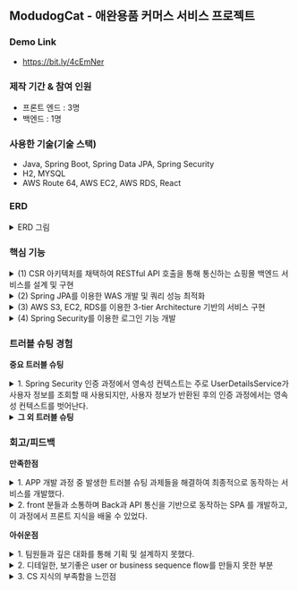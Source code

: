 ## ModudogCat - 애완용품 커머스 서비스 프로젝트

### Demo Link
+ https://bit.ly/4cEmNer

### 제작 기간 & 참여 인원
+ 프론트 엔드 : 3명 
+ 백엔드 : 1명

### 사용한 기술(기술 스택)
+ Java, Spring Boot, Spring Data JPA, Spring Security
+ H2, MYSQL
+ AWS Route 64, AWS EC2, AWS RDS, React

### ERD
<details>
  <summary>ERD 그림</summary>
  <p>
    <img src="https://github.com/steadykyu/modudogcat_refactoring/blob/main/sampleImage/ERD.png" alt="AWS 아키텍처">
  </p>
</details>

### 핵심 기능
<details>
  <summary>(1) CSR 아키텍처를 채택하여 RESTful API 호출을 통해 통신하는 쇼핑몰 백엔드 서비스를 설계 및 구현</summary>
  <p> 
    <img src="https://github.com/steadykyu/modudogcat_refactoring/blob/main/sampleImage/studySample/csr.png" alt="CSR 아키텍처">
  </p>
  <p>
    대부분의 도메인들은 RESTful 설계에 따라 <a href = "https://github.com/steadykyu/modudogcat_refactoring/blob/1ef06b737589db917ec4ff77ddb10bbda566d15d/src/main/java/com/k5/modudogcat/domain/product/controller/ProductController.java#L28-L65">
    Product Controller</a> 의 URL 형식에 맞추어 CRUD의 구현을 나타냅니다.
  </p>
  <p>
    다만 회원 도메인의 경우 로그인시 JWT 토큰을 이용해 개별 회원 리소스를 유추해낼 수 있고 회원의 PK를 보여주지 않는게 보안적으로 좋다고 생각했습니다. 그러므로 <a href = "https://github.com/steadykyu/modudogcat_refactoring/blob/1ef06b737589db917ec4ff77ddb10bbda566d15d/src/main/java/com/k5/modudogcat/domain/user/controller/UserController.java#L32-L75">
    회원 Controller</a> 의 URL로 CRUD를 구현했습니다.
  </p>
</details>
<details> 
  <summary>(2) Spring JPA를 이용한 WAS 개발 및 쿼리 성능 최적화</summary>
  <p>
   <img src="https://github.com/steadykyu/modudogcat_refactoring/blob/main/sampleImage/studySample/JPA_architecture.png" alt="JPA 아키텍처">
  </p>
  <p>
    기본적으로 성능최적화를 위해 모든 Entity는 지연로딩으로 설정하는 방향으로 구현했습니다.        </p>
  <p>
    또한 Hibernate를 기반으로 만들어진 Spring JPA를 통해 ORM 프레임워크를 구현했습니다. 대부분의 기능은 Spring Data JPA의 쿼리메소드를 이용하여 쿼리를 매핑하여 실행시키도록 구현했습니다.
  <p>
    <strong>1) single select Paging query:</strong> 1:N의 Order와 OrderProduct를 사용하는 페이징 기능 과정 N+1 문제가 발생했었습니다. 해당 문제를 해결하고, 대용량 주문 또는 상품을 조회하더라도 시스템 장애가 발생하지 않도록 Batch Processing을 구현했습니다. 
  </p>
  <p>
     <a href = https://github.com/steadykyu/modudogcat_refactoring/blob/cb9746bb7f0c301a038000eb4ce9e100cc6fbbee/src/main/java/com/k5/modudogcat/domain/order/entity/Order.java#L40-L42>Order의 OrderProduct엔티티</a> 는 페이징 크기에 맞게 12개의 배치로 지정해 두었습니다.
  <p>
  <p>
    Order:OrderProduct 그리고 OrderProduct:Product는 1:N, N:1 이므로 <a href = https://github.com/steadykyu/modudogcat_refactoring/blob/cb9746bb7f0c301a038000eb4ce9e100cc6fbbee/src/main/java/com/k5/modudogcat/domain/product/entity/Product.java#L17-L23>Product 엔티티</a> 또한 배치를 지정했습니다. 
  </p>  
    <strong>2) bulk delete query:</strong> Order 생성시, User가 가진 장바구니는 비워져야합니다. 장바구니는 임시데이터이므로, 크지 않다고 생각했기에 bulk 연산으로 한번에 제거했습니다.
  </p>
  <p>
    <a href = https://github.com/steadykyu/modudogcat_refactoring/blob/cb9746bb7f0c301a038000eb4ce9e100cc6fbbee/src/main/java/com/k5/modudogcat/domain/cart/repository/CartProductRepository.java#L18-L20> CartProductRepository</a> 에서 JPQL Query를 직접 생성하여 DB에 실행시킨 후, 영속성 컨텍스트를 초기화시켰습니다.
  </p>
  <p>
    <strong>3) single select fetch join query:</strong> 모든 엔티티들은 기본적으로 지연로딩을 통해 연관관계를 맺고 있습니다. 하지만 로그인 기능을 위해 User Entity를 사용할때, Role 권한이 필요합니다. 이를 위해 명시적으로 즉시 로딩 될수 있도록 <a href = https://github.com/steadykyu/modudogcat_refactoring/blob/cb9746bb7f0c301a038000eb4ce9e100cc6fbbee/src/main/java/com/k5/modudogcat/domain/user/repository/UserRepository.java#L14-L15>UserRepository</a> 와 같이 fetch join을 사용했습니다.
  </p>
  <p>
    <strong> 4) Batch insert query:</strong> JPA의 Hibernate는 기본적으로 single insert query로 데이터를 삽입합니다. 그러므로 만약 대용량 데이터이고 1:N 관계일때는 N+1개의 insert문을 사용해야하고 이는 성능상 좋지 않을 것이라 생각되었습니다.
  </p>
  <p>
    기존 엔티티 생성전략인 GenerationType.IDENTITY 을 유지하고, Batch Process를 구현하기 위해 <a href=https://github.com/steadykyu/modudogcat_refactoring/blob/cb9746bb7f0c301a038000eb4ce9e100cc6fbbee/src/main/java/com/k5/modudogcat/domain/order/repository/OrderProductRepositoryCustomImpl.java#L18-L45>OrderProductRepositoryCustomImpl</a> Spring Data JPA를 확장시키고, JDBC Template을 사용했습니다. 
  </p>
</details>
<details>
  <summary>(3) AWS S3, EC2, RDS를 이용한 3-tier Architecture 기반의 서비스 구현</summary>
  <p>
    <img src="https://github.com/steadykyu/modudogcat_refactoring/blob/main/sampleImage/studySample/aws_architecture.png" alt="AWS 아키텍처">
  </p>
</details>
<details>
  <summary>(4) Spring Security를 이용한 로그인 기능 개발</summary>

</details>


### 트러블 슈팅 경험
**중요 트러블 슈팅** </br>

<details>
 <summary>1. Spring Security 인증 과정에서 영속성 컨텍스트는 주로 UserDetailsService가 사용자 정보를 조회할 때 사용되지만, 사용자 정보가 반환된 후의 인증 과정에서는 영속성 컨텍스트를 벗어난다.</summary>
 
 <strong>이슈 정의</strong>
 
 회원(USER)의 조회 쿼리에서 ROLE 정보가 조회되지 않게 하고 싶었다. 그래서 권한 정보(Role)을 Lazy Loading으로 설정했는데, 로그인 기능에서LazyinitializationException 이 발생한다.
 
 <strong>사실 수집</strong>
 
 <details>
 <summary>User 엔티티</summary>
 
```java
package com.k5.modudogcat.domain.user.entity;

@Entity(name = "user_table")
@AllArgsConstructor
@NoArgsConstructor
@Setter
@Getter
public class User extends Auditable {
    @Id
    @GeneratedValue(strategy = GenerationType.IDENTITY)
    private Long userId;
    ...
    @ElementCollection(fetch = FetchType.EAGER) // 로그인을 위해 Eager
    private List<String> roles = new ArrayList<>();
    	 
 ```
User 와 Role 엔티티는 1:N의 관계이다. 따로 엔티티 전용 클래스를 생성하지 않고 위처럼     @ElementCollection 애노테이션을 활용하였다.
 </details>
 
 <details>
 <summary>로그인 기능시 에러 로그</summary>

 ```java
org.hibernate.LazyInitializationException: failed to lazily initialize a collection of role: com.k5.modudogcat.domain.user.entity.User.roles, could not initialize proxy - no Session
	at org.hibernate.collection.internal.AbstractPersistentCollection.throwLazyInitializationException(AbstractPersistentCollection.java:614) ~[hibernate-core-5.6.15.Final.jar:5.6.15.Final]
	at org.hibernate.collection.internal.AbstractPersistentCollection.withTemporarySessionIfNeeded(AbstractPersistentCollection.java:218) ~[hibernate-core-5.6.15.Final.jar:5.6.15.Final]
	at org.hibernate.collection.internal.AbstractPersistentCollection.initialize(AbstractPersistentCollection.java:591) ~[hibernate-core-5.6.15.Final.jar:5.6.15.Final]
	at org.hibernate.collection.internal.AbstractPersistentCollection.read(AbstractPersistentCollection.java:149) ~[hibernate-core-5.6.15.Final.jar:5.6.15.Final]
	at org.hibernate.collection.internal.PersistentBag.iterator(PersistentBag.java:387) ~[hibernate-core-5.6.15.Final.jar:5.6.15.Final]
	at java.base/java.util.Spliterators$IteratorSpliterator.estimateSize(Spliterators.java:1821) ~[na:na]
	at java.base/java.util.Spliterator.getExactSizeIfKnown(Spliterator.java:408) ~[na:na]
	at java.base/java.util.stream.AbstractPipeline.copyInto(AbstractPipeline.java:483) ~[na:na]
	at java.base/java.util.stream.AbstractPipeline.wrapAndCopyInto(AbstractPipeline.java:474) ~[na:na]
	at java.base/java.util.stream.ReduceOps$ReduceOp.evaluateSequential(ReduceOps.java:913) ~[na:na]
	at java.base/java.util.stream.AbstractPipeline.evaluate(AbstractPipeline.java:234) ~[na:na]
	at java.base/java.util.stream.ReferencePipeline.collect(ReferencePipeline.java:578) ~[na:na]
	at com.k5.modudogcat.security.util.CustomAuthorityUtils.createAuthorities(CustomAuthorityUtils.java:26) ~[main/:na]
	at com.k5.modudogcat.security.userdetails.UserDetailsServiceImpl$UserDetailsImpl.getAuthorities(UserDetailsServiceImpl.java:41) ~[main/:na]
 ```
 </details>

 <strong>원인 추론</strong>
 
 <details>
	 <summary>UserDetailService 와 UserDetail은 영속성 컨테이너의 범위에 속하지 않을 수 있다.</summary>

`UserDetailsService`

```java
@RequiredArgsConstructor
@Component
public class UserDetailsServiceImpl implements UserDetailsService {
    private final UserService userService;
    private final CustomAuthorityUtils customAuthorityUtils;
    
    @Override
    public UserDetails loadUserByUsername(String username) throws UsernameNotFoundException {
        User verifiedUserByLoginId = userService.findVerifiedUserByLoginId(username);

        return new UserDetailsImpl(verifiedUserByLoginId);
    }
```
`UserDetailsService`는 User엔티티의 정보를 받아온 후, 검증에 사용될 `UserDetails` 를 생성하기 위한 인터페이스이다.

위 과정은`UserDetailsServiceImpl.loadUserByUsername()` 구현체의 메서드를 통해 일어나며, 

생성된 `UserDetailsImpl` 는 Security framework에 따라 로그인 기능을 동작하는 과정에서 User 정보와 권한 정보(Role) 를 사용한다.

현재까지 생성된 `UserDetailsImpl`에 User의 정보가 들어가는데 이때 권한 정보(Role)는 지연로딩이므로 들어가지 않는다. 일반적으로 생각했을때, 이후 검증 단계에서 User의 Role을 사용하면 지연로딩이 동작하여 Role 조회쿼리가 동작할 것이라고 생각할 수 있다.

<img src="https://github.com/steadykyu/modudogcat_refactoring/blob/main/sampleImage/studySample/security_userDetails.png" alt="userDetail 생성과정">

하지만 보통 `UserDetailsImpl` 생성 이후, 데이터베이스와의 상호작용이 없으므로 위 그림의 `(7)` 이후로는 영속성 컨텍스트의 범위에서 제외되고 그렇기 때문에 지연로딩(Lazy loading)이 동작하지 않아 Role 정보를 가져올 수 없게 된다. 그 결과로 `LazyinitializationException`이 발생하는 것이다.

 </details>

 <strong>조치 방안 검토</strong>
 <details>
	 <summary>UserDetailImpl 생성 과정에 fetch join을 통해 ROLE 정보를 넣어주자.</summary>

  핵심적으로 영속성 컨테이너의 범위에 있는  `loadUserByUsername()`에서 User 정보를 가져오는 `verifiedUserByLoginId` 에서 Fetch join을 통해 Role 정보가 담기도록 쿼리가 동작하도록 만들면 된다.

`loadUserByUsername`

```java
    @Override
    public UserDetails loadUserByUsername(String username) throws UsernameNotFoundException {
        User verifiedUserByLoginId = userService.findVerifiedUserByLoginId(username);

        return new UserDetailsImpl(verifiedUserByLoginId);
    }
```

`userService.findVerifiedUserByLoginId()`

```java
    public User findVerifiedUserByLoginId(String loginId){
        User findUser = userRepository.findByLoginId(loginId)
                .orElseThrow(() -> {
                    throw new BusinessLogicException(ExceptionCode.USER_NOT_FOUND);
                });

        verifiedActiveUser(findUser);
        return findUser;
    }
```
Repository 계층의 findByLoginId()를 호출한다.

`UserRepository.findByLoginId()`

```java
public interface UserRepository extends JpaRepository<User, Long> {
//    Optional<User> findByLoginId(String LoginId);
    
    @Query("select u from user_table u join fetch u.roles where u.loginId = :loginId")
    Optional<User> findByLoginId(@Param("loginId") String LoginId);
```
이전에는 Spring data JPA를 통해 쿼리메소드를 통해 자동으로 쿼리를 생성하고 있었다.

하지만 이제 fetch Join을 통해 명시적으로 권한 정보를 조회시켰다.

 </details>

 <strong>결과 관찰</strong>
 
 <details>
	 <summary>로그인 기능시 쿼리 로그</summary>
	 
```java
    select
        user0_.user_id as user_id1_11_,
        user0_.created_at as created_2_11_,
        user0_.modified_at as modified3_11_,
        user0_.address as address4_11_,
        user0_.admin_id as admin_i10_11_,
        user0_.email as email5_11_,
        user0_.login_id as login_id6_11_,
        user0_.name as name7_11_,
        user0_.password as password8_11_,
        user0_.seller_id as seller_11_11_,
        user0_.user_status as user_sta9_11_,
        roles1_.user_table_user_id as user_tab1_12_0__,
        roles1_.roles as roles2_12_0__ 
    from
        user_table user0_ 
    inner join
        user_table_roles roles1_ 
            on user0_.user_id=roles1_.user_table_user_id 
    where
        user0_.login_id=?
```
 </details>
 	
</details>

<details>
<summary><b>그 외 트러블 슈팅</b></summary><br>
	
<details>
  <summary>1. Update 기능 리팩토링하기(merge 방식 → DirtyChecking 방식) </summary>
  <strong>문제정의</strong>
  
  이전 수정 기능의 코드들을 살펴보겠습니다.
  
  ```java
    @Transactional
    public User updateUser(User user){
        Long userId = user.getUserId();
        User findUser = findVerifiedUserById(userId);

        Optional.ofNullable(user.getPassword())
                .ifPresent(newPassword -> findUser.setPassword(passwordEncoder.encode(newPassword)));
        Optional.ofNullable(user.getAddress())
                .ifPresent(newAddress -> findUser.setAddress(newAddress));
        Optional.ofNullable(user.getEmail())
                .ifPresent(newEmail -> findUser.setEmail(newEmail));

        return userRepository.save(findUser); //---------------- (1)
    }
  ```

  (1): 디버그를 찍어보면 JpaRepository의 구현체인 SimpleJpaRepository의 save()를 사용한다. 이 방식은 merge() 인 병합의 방식을 사용하는데, 이는 병합에 사용하는 엔티티 객체의 모든 필드를 가져와서
  병합을 시도하므로, 만약 수정되려는 해당 객체의 일부 필드에 null이 존재하는 경우 수정전 필드의 값을 null로 수정할 수 있습니다. 즉 필드 누락의 가능성이 존재합니다.

  <strong>제안하는 방안</strong>
  
  병합보다 JPA에서 권장하는 변경 감지 방식을 이용하면 수정하지 않는 엔티티 필드값은 유지하고, 수정된 필드의 값만 변경하여 update 쿼리를 날리도록 동작한다.
  - 필드 누락 가능성 감소
  - 효율적인 SQL 생성
  - 데이터베이스 통신 최소화
  - 캐시 이점 활용

  <strong> 문제 해결</strong>
  ```java
    @Transactional
    public User updateUser(User user){
        Long userId = user.getUserId();
        User findUser = findVerifiedUserById(userId);

        Optional.ofNullable(user.getPassword())
                .ifPresent(newPassword -> findUser.setPassword(passwordEncoder.encode(newPassword)));
        Optional.ofNullable(user.getAddress())
                .ifPresent(newAddress -> findUser.setAddress(newAddress));
        Optional.ofNullable(user.getEmail())
                .ifPresent(newEmail -> findUser.setEmail(newEmail));

        //        return userRepository.save(findUser);
        return findUser; 
    }
  ```
  JPA가 권장하는 변경감지로 동작하도록 명시적으로 save()를 사용하지 않고, 엔티티를 그대로 반환했다. 이제 엔티티는 캐시에 저장된 수정 전의 엔티티와 비교하여 변경감지의 대상이 되어 수정된 필드의 값만 변경한
  적절한 update 쿼리를 날려준다.
  

**결과 쿼리**

```java
Hibernate: 
    update
        user_table 
    set
        modified_at=?,
        address=?,
        admin_id=?,
        email=?,
        login_id=?,
        name=?,
        password=?,
        seller_id=?,
        user_status=? 
    where
        user_id=?
```
    
</details>
<details>
  <summary>2. 페이징시 AWS 서버 프리징 이슈 - 물리적 해결 </summary>
  <strong>이슈 정의</strong>
  
  프로젝트의 홈페이지는 전체상품을 페이징하여 가져오는 작업이다. 해당 작업시 CPU를 비정상적으로 사용하는 모습을 발견했다.
  CPU가 비정상적으로 사용되면서, AWS 무료 크레딧이 모두 소진되어 서버가 다운되는 현상이 일어났다.

  <strong>원인 추론</strong>

  AWS 프리티어에서 제공하는 t2.micro(CPU)는 CPU 크레딧이 라는 개념이 존재한다. 해당 baseline 이라는 허용하는 사용치를 초과해서 사용하면 CPU 성능 제공을 멈춘다. 이러한 이유로 서버가 멈추는 것임을 알았다.

  <strong>조치 방안 검토</strong>
  
  (1) 방안: swap 메모리로 RAM 성능을 끌어올리자.
  취준생 신분으로 돈으로 리소스를 늘릴 수는 없어서, SWAP메모리를 통해 EC2의 HDD 리소스를 일부 RAM으로 활용하는 전략을 택했다.
  
  <img src="https://github.com/steadykyu/modudogcat_refactoring/blob/main/sampleImage/studySample/swap메모리적용후_CPU사용율.png" alt="swap 메모리후 CPU">
  
  페이지네이션 CPU 사용률이 올라가는 모습을 볼 수 있는데, CPU 사용량이 8퍼센트 정도로 서버가 터질정도로 문제가 되지 않는 모습을 볼 수 있다.

  - 19:00 : 여러 User들의 요청을 페이지네이션

  <strong>결과 관찰</strong>
  
  결과적으로 이제 서버가 터지지 않고 Spring 프로젝트를 빌드할 수 있고, 페이지네이션에도 문제가 발생하지 않았다.
</details>
<details>
  <summary>3. 페이징시 AWS 프리징 이슈 해결 - select query 성능 최적화 하기</summary>
  <strong>이슈 정의</strong>
  
  홈페이지가 열릴때는 여러 Product 를 조회하도록 페이지네이션 기능이 동작한다. 그런데 해당 페이지를 열때 많은 시간이 걸리는 것을 발견했다.

  <strong>사실 수집 및 원인 추론</strong>
  
  이전 해당 코드를 작성한 백엔드 개발자와의 소통 부족으로 적절하지 않은 정보들이 응답메시지와 로그에 담기고 있었다. 
  
  > 문제1) 페이지마다 같은 내용의 중복 쿼리 내용의 로그가 발생하여 성능을 망가트리고 있다.
  
  <details>
  <summary>문제1 로그</summary>
    
  ```java
        select
        product0_.product_id as product_1_6_,
        product0_.created_at as created_2_6_,
        product0_.modified_at as modified3_6_,
        product0_.name as name4_6_,
        product0_.price as price5_6_,
        product0_.product_detail as product_6_6_,
        product0_.product_status as product_7_6_,
        product0_.seller_id as seller_11_6_,
        product0_.stock as stock8_6_,
        product0_.thumbnail_image as thumbnai9_6_,
        product0_.thumbnail_image_type as thumbna10_6_
    from
        product product0_
    where
        product0_.product_status not like ? escape ?
    order by
        product0_.created_at desc limit ?,
        ?
[Hibernate]
    select
        product0_.product_id as product_1_6_,
        product0_.created_at as created_2_6_,
        product0_.modified_at as modified3_6_,
        product0_.name as name4_6_,
        product0_.price as price5_6_,
        product0_.product_detail as product_6_6_,
        product0_.product_status as product_7_6_,
        product0_.seller_id as seller_11_6_,
        product0_.stock as stock8_6_,
        product0_.thumbnail_image as thumbnai9_6_,
        product0_.thumbnail_image_type as thumbna10_6_
    from
        product product0_
    where
        product0_.product_status not like ? escape ?
    order by
        product0_.created_at desc limit ?,
        ?
  ```
  </details>

  > 문제2) 기능에 필요없는 연관관계의 엔티티를 조회하며 성능을 망가트리고 있다.
  <details>
  <summary>문제2 로그</summary>
  ```java
  select
        seller0_.seller_id as seller_i1_10_0_,
        seller0_.created_at as created_2_10_0_,
        seller0_.modified_at as modified3_10_0_,
        seller0_.account_number as account_4_10_0_,
        seller0_.address as address5_10_0_,
        seller0_.bank_name as bank_nam6_10_0_,
        seller0_.email as email7_10_0_,
        seller0_.login_id as login_id8_10_0_,
        seller0_.name as name9_10_0_,
        seller0_.password as passwor10_10_0_,
        seller0_.phone as phone11_10_0_,
        seller0_.registration_number as registr12_10_0_,
        seller0_.seller_status as seller_13_10_0_,
        user1_.user_id as user_id1_11_1_,
        user1_.created_at as created_2_11_1_,
        user1_.modified_at as modified3_11_1_,
        user1_.address as address4_11_1_,
        user1_.admin_id as admin_i10_11_1_,
        user1_.email as email5_11_1_,
        user1_.login_id as login_id6_11_1_,
        user1_.name as name7_11_1_,
        user1_.password as password8_11_1_,
        user1_.seller_id as seller_11_11_1_,
        user1_.user_status as user_sta9_11_1_,
        roles2_.user_table_user_id as user_tab1_12_2_,
        roles2_.roles as roles2_12_2_
    from
        seller seller0_
    left outer join
        user_table user1_
            on seller0_.seller_id=user1_.seller_id
    left outer join
        user_table_roles roles2_
            on user1_.user_id=roles2_.user_table_user_id
    where
        seller0_.seller_id=?
[Hibernate]
    select
        seller0_.seller_id as seller_i1_10_0_,
        seller0_.created_at as created_2_10_0_,
        seller0_.modified_at as modified3_10_0_,
        seller0_.account_number as account_4_10_0_,
        seller0_.address as address5_10_0_,
        seller0_.bank_name as bank_nam6_10_0_,
        seller0_.email as email7_10_0_,
        seller0_.login_id as login_id8_10_0_,
        seller0_.name as name9_10_0_,
        seller0_.password as passwor10_10_0_,
        seller0_.phone as phone11_10_0_,
        seller0_.registration_number as registr12_10_0_,
        seller0_.seller_status as seller_13_10_0_,
        user1_.user_id as user_id1_11_1_,
        user1_.created_at as created_2_11_1_,
        user1_.modified_at as modified3_11_1_,
        user1_.address as address4_11_1_,
        user1_.admin_id as admin_i10_11_1_,
        user1_.email as email5_11_1_,
        user1_.login_id as login_id6_11_1_,
        user1_.name as name7_11_1_,
        user1_.password as password8_11_1_,
        user1_.seller_id as seller_11_11_1_,
        user1_.user_status as user_sta9_11_1_,
        roles2_.user_table_user_id as user_tab1_12_2_,
        roles2_.roles as roles2_12_2_
    from
        seller seller0_
    left outer join
        user_table user1_
            on seller0_.seller_id=user1_.seller_id
    left outer join
        user_table_roles roles2_
            on user1_.user_id=roles2_.user_table_user_id
    where
        seller0_.seller_id=?
2024-03-20 09:27:54.097 DEBUG 1188 --- [nio-8080-exec-9] org.hibernate.SQL                        :
    select
        cart0_.cart_id as cart_id1_2_1_,
        cart0_.user_id as user_id2_2_1_,
        user1_.user_id as user_id1_11_0_,
        user1_.created_at as created_2_11_0_,
        user1_.modified_at as modified3_11_0_,
        user1_.address as address4_11_0_,
        user1_.admin_id as admin_i10_11_0_,
        user1_.email as email5_11_0_,
        user1_.login_id as login_id6_11_0_,
        user1_.name as name7_11_0_,
        user1_.password as password8_11_0_,
        user1_.seller_id as seller_11_11_0_,
        user1_.user_status as user_sta9_11_0_,
        roles2_.user_table_user_id as user_tab1_12_3_,
        roles2_.roles as roles2_12_3_
    from
        cart cart0_
    left outer join
        user_table user1_
            on cart0_.user_id=user1_.user_id
    left outer join
        user_table_roles roles2_
            on user1_.user_id=roles2_.user_table_user_id
    where
        cart0_.user_id=?
[Hibernate]
    select
        cart0_.cart_id as cart_id1_2_1_,
        cart0_.user_id as user_id2_2_1_,
        user1_.user_id as user_id1_11_0_,
        user1_.created_at as created_2_11_0_,
        user1_.modified_at as modified3_11_0_,
        user1_.address as address4_11_0_,
        user1_.admin_id as admin_i10_11_0_,
        user1_.email as email5_11_0_,
        user1_.login_id as login_id6_11_0_,
        user1_.name as name7_11_0_,
        user1_.password as password8_11_0_,
        user1_.seller_id as seller_11_11_0_,
        user1_.user_status as user_sta9_11_0_,
        roles2_.user_table_user_id as user_tab1_12_3_,
        roles2_.roles as roles2_12_3_
    from
        cart cart0_
    left outer join
        user_table user1_
            on cart0_.user_id=user1_.user_id
    left outer join
        user_table_roles roles2_
            on user1_.user_id=roles2_.user_table_user_id
    where
        cart0_.user_id=?
  ```
  </details>
  Product를 페이지네이션 기능에는 Product의 필드 정보까지만 가져오면 된다. 그러나 Product와 연관관계가 존재하는 엔티티(판매자, 권한, 유저정보등)의 정보들도 조인을 통해 가져오고 있다.

  -> 연관관계 엔티티간의 CasCade, LazyLoading, EagerLoading을 조사하자.

  > 문제 3) 기능에 필요없는 연관관계의 엔티티를 조회하며 성능을 망가트리고 있다.
  <details>
    <summary>문제3 로그</summary>
    ```java
     select
        productdet0_.product_id as product_4_7_0_,
        productdet0_.detail_image_id as detail_i1_7_0_,
        productdet0_.detail_image_id as detail_i1_7_1_,
        productdet0_.image as image2_7_1_,
        productdet0_.product_id as product_4_7_1_,
        productdet0_.type as type3_7_1_
    from
        product_detail_image productdet0_
    where
        productdet0_.product_id=?
        
Size 만큼  N번 반복!!
...
    ```
  </details>
   홈페이지에는 Product의 썸네일 이미지만 조회하면 된다. 그러나 상품 속 디테일 이미지까지 조회하고 있으며, N+1 문제가 발생하고 있다.

  -> 연관관계 엔티티간의 CasCade, LazyLoading, EagerLoading을 조사하자.

  > 문제4) 기능에 필요없는 연관관계의 엔티티를 조회하며 성능을 망가트리고 있다.

  <details>
    <summary>문제 4 로그</summary>
    ```java
      select
        product0_.product_id as product_1_6_0_,
        product0_.created_at as created_2_6_0_,
        product0_.modified_at as modified3_6_0_,
        product0_.name as name4_6_0_,
        product0_.price as price5_6_0_,
        product0_.product_detail as product_6_6_0_,
        product0_.product_status as product_7_6_0_,
        product0_.seller_id as seller_11_6_0_,
        product0_.stock as stock8_6_0_,
        product0_.thumbnail_image as thumbnai9_6_0_,
        product0_.thumbnail_image_type as thumbna10_6_0_,
        seller1_.seller_id as seller_i1_10_1_,
        seller1_.created_at as created_2_10_1_,
        seller1_.modified_at as modified3_10_1_,
        seller1_.account_number as account_4_10_1_,
        seller1_.address as address5_10_1_,
        seller1_.bank_name as bank_nam6_10_1_,
        seller1_.email as email7_10_1_,
        seller1_.login_id as login_id8_10_1_,
        seller1_.name as name9_10_1_,
        seller1_.password as passwor10_10_1_,
        seller1_.phone as phone11_10_1_,
        seller1_.registration_number as registr12_10_1_,
        seller1_.seller_status as seller_13_10_1_,
        user2_.user_id as user_id1_11_2_,
        user2_.created_at as created_2_11_2_,
        user2_.modified_at as modified3_11_2_,
        user2_.address as address4_11_2_,
        user2_.admin_id as admin_i10_11_2_,
        user2_.email as email5_11_2_,
        user2_.login_id as login_id6_11_2_,
        user2_.name as name7_11_2_,
        user2_.password as password8_11_2_,
        user2_.seller_id as seller_11_11_2_,
        user2_.user_status as user_sta9_11_2_
    from
        product product0_
    left outer join
        seller seller1_
            on product0_.seller_id=seller1_.seller_id
    left outer join
        user_table user2_
            on seller1_.seller_id=user2_.seller_id
    where
        product0_.product_id=?

    + (위 seller와 연관되어있는 User의 상세정보를 Join query로 가져옴)
    ```
  </details>
  
  상품 속 개별 썸네일 파일을 서버에 요청할때, 연관관계의 엔티티인 Product, Seller, UserInfo등 해당 기능에 쓸모 없는 엔티티 정보들이 조인하여 가져오는 쿼리를 날리고 있다.
  
  -> 연관관계 엔티티간의 CasCade, LazyLoading, EagerLoading을 조사하자.

  <strong> 조치 방안 검토</strong>

  <details>
    <summary>문제1 해결: Logging 설정 정보 변경으로 중복 로그 제거하기</summary>
    ```java
spring:
  jpa:
    database: mysql
    database-platform: org.hibernate.dialect.MySQL5InnoDBDialect
    hibernate:
      ddl-auto: update
    properties:
      hibernate:
        highlight_sql: true
        format_sql: true
        #show_sql: true
--------------------------
logging:
  level:
    org:
      hibernate:
        SQL: DEBUG
        type: DEBUG
    ```
  </details>

  <details>
    <summary>문제2,3,4 해결: 지연 로딩을 통한 쿼리최적화</summary>
    홈페이지에서 조회에 사용되는 Product를 LazyLoading으로 지정하여 필요한 정보만을 담은 적절한 Response를 만들어준다.

    
    ```java
    package com.k5.modudogcat.domain.product.entity;

@Entity
@AllArgsConstructor
@NoArgsConstructor
@Setter
@Getter
public class Product extends Auditable {
    @Id
    @GeneratedValue(strategy = GenerationType.IDENTITY)
    private Long productId;
    private String name;
    @Lob
    private byte[] thumbnailImage;
    private String thumbnailImageType;
    
//@@@@@@@@@@@@@@@@@@@@@@@@@@@@@@@@@@@@@@@ (1) 연관 엔티티들에 Lazy 지정하기
    @ManyToOne(fetch = FetchType.LAZY)
    @JoinColumn(name = "seller_id")
    private Seller seller;
    
    ...
}

    ```
  </details>

  <strong> 결과 관찰 </strong>

  지연로딩을 통해 필요한 정보만 가진 Response를 생성함으로써 조회 성능이 최적화된 아래의 쿼리로 페이징 기능이 동작한다!
  ```java
2024-03-24 18:42:25.391 DEBUG 24548 --- [nio-8080-exec-2] org.hibernate.SQL                        : 
    select
        product0_.product_id as product_1_6_,
        product0_.created_at as created_2_6_,
        product0_.modified_at as modified3_6_,
        product0_.name as name4_6_,
        product0_.price as price5_6_,
        product0_.product_detail as product_6_6_,
        product0_.product_status as product_7_6_,
        product0_.seller_id as seller_11_6_,
        product0_.stock as stock8_6_,
        product0_.thumbnail_image as thumbnai9_6_,
        product0_.thumbnail_image_type as thumbna10_6_ 
    from
        product product0_ 
    where
        product0_.product_status not like ? escape ? 
    order by
        product0_.created_at desc limit ?
2024-03-24 18:42:25.492 DEBUG 24548 --- [nio-8080-exec-2] org.hibernate.SQL                        : 
    select
        count(product0_.product_id) as col_0_0_ 
    from
        product product0_ 
    where
        product0_.product_status not like ? escape ?
  ```
</details>
<details>
  <summary>4. 양방향 @OneToOne 관계에서 Lazy Loading이 동작하지 않는 이슈 해결</summary>
  <strong>이슈 정의</strong>
  
  장바구니(Cart) 엔티티는 회원 엔티티와 일대일 관계이고, 장바구니를 연관관계 주인으로 설정해 두었다. 그런데 @OneToOne 양방향 매핑속에서 주인이 아닌 쪽(여기서는 회원)의 조회 쿼리를 날리는 기능을 동작시키니 장바구니 정보가 필요없음에도 장바구니 엔티티를 지연로딩이 아닌 즉시 로딩을 해오고 있다.

  <strong>사실 추론</strong>
  <details>
    <summary>User 엔티티</summary>
    
```java
@Entity(name = "user_table")
@AllArgsConstructor
@NoArgsConstructor
@Setter
@Getter
public class User extends Auditable {
    @Id
    @GeneratedValue(strategy = GenerationType.IDENTITY)
    private Long userId;
	   ...
//@@@@@@@@@@@@@@@@@@@@@@@@@@@@@@@@@@@@@@@@@@@@@@@@@@@(1)
    @OneToOne(fetch = FetchType.LAZY, mappedBy = "user", cascade = {CascadeType.PERSIST, CascadeType.REMOVE})
    private Cart cart;
    
    public enum UserStatus {
        USER_ACTIVE("활동중"),
        USER_SLEEP("휴면계정"),
        USER_DELETE("삭제된계정");
        @Getter
        private final String status;
        UserStatus(String status){
            this.status = status;
        }
    }

    /**
     * 연관관계 편의 메서드
     */
    public void addCart(Cart cart){
        this.cart = cart;
        cart.setUser(this);
    }

}
```
(1) 조회에 사용되는 User 엔티티는 연관관계 주인이 아닌쪽이며 Cart와 양방향 매핑이고, Lazy loading으로 설정되어 있다.
  </details>
  <details>
    <summary>User를 조회하는 쿼리</summary>

```java
    select
        user0_.user_id as user_id1_11_0_,
        user0_.created_at as created_2_11_0_,
        user0_.modified_at as modified3_11_0_,
        user0_.address as address4_11_0_,
        user0_.admin_id as admin_i10_11_0_,
        user0_.email as email5_11_0_,
        user0_.login_id as login_id6_11_0_,
        user0_.name as name7_11_0_,
        user0_.password as password8_11_0_,
        user0_.seller_id as seller_11_11_0_,
        user0_.user_status as user_sta9_11_0_,
        roles1_.user_table_user_id as user_tab1_12_1_,
        roles1_.roles as roles2_12_1_ 
    from
        user_table user0_ 
    left outer join
        user_table_roles roles1_ 
            on user0_.user_id=roles1_.user_table_user_id 
    where
        user0_.user_id=?
//---------------문제의 추가된 장바구니 쿼리------------------
    select
        cart0_.cart_id as cart_id1_2_0_,
        cart0_.user_id as user_id2_2_0_ 
    from
        cart cart0_ 
    where
        cart0_.user_id=?
```
회원을 조회하는 기능에는 당장 장바구니가 필요없어서 Lazy loading으로 엔티티관계를 설정했었다. 그러나 위 쿼리처럼 장바구니가 즉시로딩 되고 있다.
  </details>

  <strong>원인 추론</strong>
  
양방향 매핑의 OneToOne 의 경우, 주인이 아닌 엔티티를 조회할때 주인쪽 엔티티의 외래키 필드에 프록시 객체를 넣어야 할지 null을 넣어야할지 JPA가 유추할 수 없다는 이유로 즉시로딩이 동작하도록 설정되어 있었다.
DB 시각으로 봐보면 위 설정의 이유를 알 수 있다. 주인이 아닌 엔티티 테이블 정보로 연관관계 엔티티 테이블의 외래키 필드 값의 존재 여부를 알 수 없다. 그러므로 JPA는 주인쪽 외래키 필드에 null을 넣기도 애매하고 프록시 객체를 만들어두기도 애매하여 즉시로딩을 동작시킨다.

<strong>조치 방안 검토</strong>
1. 설계 구조를  OneToMany 또는 ManyToOne 관계로 변경하기
2. 장바구니 정보를 페치 조인으로 한개의 쿼리로 전부 조회시키기
3. byte code instrument을 이용

설계상으로 회원은 여러개의 장바구니를 가질 수 있고 관련 추가 기능 개발시 확장성이 가능하도록 하다는 점, 코드 수정에 큰 리소스가 들어가지 않다는 점을 이유로 장바구니와의 연관관계를 @ManyToOne으로 변경하는 1번의 조치방안을 선택했다.

<strong>결과 적용 후 관찰</strong>

<details>
<summary>회원(구매자) 조회 쿼리가 이제 장바구니를 제외하고 한번만 조회한다.</summary>
  
```java
    select
        user0_.user_id as user_id1_11_0_,
        user0_.created_at as created_2_11_0_,
        user0_.modified_at as modified3_11_0_,
        user0_.address as address4_11_0_,
        user0_.admin_id as admin_i10_11_0_,
        user0_.email as email5_11_0_,
        user0_.login_id as login_id6_11_0_,
        user0_.name as name7_11_0_,
        user0_.password as password8_11_0_,
        user0_.seller_id as seller_11_11_0_,
        user0_.user_status as user_sta9_11_0_,
        roles1_.user_table_user_id as user_tab1_12_1_,
        roles1_.roles as roles2_12_1_ 
    from
        user_table user0_ 
    left outer join
        user_table_roles roles1_ 
            on user0_.user_id=roles1_.user_table_user_id 
    where
        user0_.user_id=?
```
</details>

</details>

</details>

### 회고/피드백
**만족한점** </br>
<details>
  <summary>1. APP 개발 과정 중 발생한 트러블 슈팅 과제들을 해결하여 최종적으로 동작하는 서비스를 개발했다.</summary>
  <p>
    </br>
    인프런 강의 내용이나 검색등을 통해 위의 트러블 슈팅들을 해결하며 최종적으로 쇼핑몰 서비스를 제공하는 웹 사이트를 개발함으로써 뿌듯함을 느꼈습니다.
  </p>
</details>
<details>
  <summary>2. front 분들과 소통하며 Back과 API 통신을 기반으로 동작하는 SPA 를 개발하고, 이 과정에서 프론트 지식을 배울 수 있었다.</summary>
  <p style="padding-left: 20px;">
    </br>
    프론트엔드 쪽과 통신하면서 서로 간 알고 있는 부분이 달라 대화가 잘 되지 않는 것을 발견 할수 있었습니다. 
    예를 들어 어떤 형식으로 보내줘야만 프론트쪽에서 편하게 데이터를 이용할 수 있는지, 네트워크 통신과정에서 에러가 발생했는데 누구의 에러인지 모르는 등과 같은 이슈가 발생했었습니다. </br>
  </br>
  이 과정들을 해결하기 위해 점심시간마다 정기적인 회의를 가지고, 각자의 문제를 공유하거나 기능들이 어떻게 동작해주는지 설명해주는 시간을 가졌습니다.
  이를 통해 Json 을 보내주면 프론트 쪽에서 객체로 바꾸어 페이지의 여러곳에서 사용한다는 점이나 웹과 WAS의 전체적인 아키텍처가 어떻게 동작하는지를 이해할 수 있었습니다.</br>
  </p>
</details>

**아쉬운점** </br>
<details>
  <summary> 1. 팀원들과 깊은 대화를 통해 기획 및 설계하지 못했다.</summary>
  <p>
        데이터베이스 설계나 네트워크, 디자인 패턴등 cs지식이 부족한 과정에서 기획과 설계를 진행하다보니 해답이 나오지 않는 부분에 시간을 너무 많이 허비했습니다. 우선 바로 구현할 수 있는 지식으로 APP을 개발 해두고, 하나씩 추가하거나 리팩토링 하는 방식으로 개발했어야 한다고 생각이 듭니다. 
    </br>
  </br>
  예를 들어 ERD를 설계할 때 구매자, 판매자, 관리자를 어떻게 설계할 것인가로 이야기를 나누었는데, DB 설계 지식이 부족했다보니 무엇이 좋은 ERD 인가 고민하며 시간을 많이 허비했습니다.
    간단하게 모두 도메인으로 만들어두고 기능을 개발하며 하나하나 필요하거나 새로운 기술들을 좀 더 적용해보면 개발 기간동안에 더 많은 것들을 할 수 있지 않았나 생각이 듭니다.
  </p>
  <p>
    또한 깊은 대화를 통해 팀원들의 실력을 객관적으로 나타내보고, 이에 맞게 업무를 배분했으면 중간에 이탈자가 발생하지 않을 것이라고 생각이 듭니다.
  </p>
</details>
<details>
  <summary> 2. 디테일한, 보기좋은 user or business sequence flow를 만들지 못한 부분</summary>
  <p>
    </br>
    디테일하고 프론트, 백 양쪽이 이해할 수 있는 user sequence flow를 만들지 못하다보니, 이후 개발 과정에서 로직 중간과정은 어떻게 진행되는가를 물어보는 과정이 자주 일어났던것 같습니다. 
    차라리 처음에 draw.io같은 사이트를 이용하여 flow를 그림으로 구체적으로 그려놓고 부연설명을 붙여 놓은 후 조금조금씩 수정했다면 시간을 많이 절약할 수 있었을 것이라고 생각됩니다.
  </p>
</details>

<details>
  <summary> 3. CS 지식의 부족함을 느낀점</summary>
  <p>
  Spring JPA를 사용하다보니 결국 데이터베이스에 대한 지식이 필요하고, 프론트/백/DB간 소통 과정에서 네트워크에 대한 지식이 필요하고, AWS나 리눅스를 제대로 사용하기 위해선 운영체제나/인프라의 지식이 필요함을 느꼈습니다. 더 좋은 APP 개발과 기술들을 제대로 활용하기 위해서는 CS 공부가 바탕이 되는구나를 느꼈습니다.
  </p>
</details>


